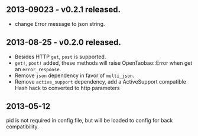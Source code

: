## 2013-09023 - v0.2.1 released.

* change Error message to json string.

## 2013-08-25 - v0.2.0 released.

* Besides HTTP `get`, `post` is supported.
* `get!`, `post!` added, these methods will raise OpenTaobao::Error when get an `error_response`.
* Remove `json` dependency in favor of `multi_json`.
* Remove `active_support` dependency, add a ActiveSupport compatible Hash hack to converted to http parameters

## 2013-05-12

pid is not required in config file, but will be loaded to config for back compatibility.
